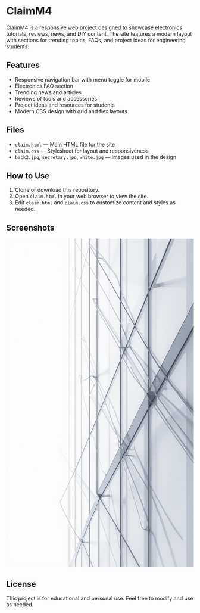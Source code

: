 # ClaimM4

ClaimM4 is a responsive web project designed to showcase electronics tutorials, reviews, news, and DIY content. The site features a modern layout with sections for trending topics, FAQs, and project ideas for engineering students.

## Features
- Responsive navigation bar with menu toggle for mobile
- Electronics FAQ section
- Trending news and articles
- Reviews of tools and accessories
- Project ideas and resources for students
- Modern CSS design with grid and flex layouts

## Files
- `claim.html` — Main HTML file for the site
- `claim.css` — Stylesheet for layout and responsiveness
- `back2.jpg`, `secretary.jpg`, `white.jpg` — Images used in the design

## How to Use
1. Clone or download this repository.
2. Open `claim.html` in your web browser to view the site.
3. Edit `claim.html` and `claim.css` to customize content and styles as needed.

## Screenshots
![Screenshot of ClaimM4](back2.jpg)

## License
This project is for educational and personal use. Feel free to modify and use as needed.
